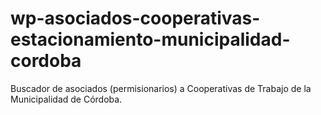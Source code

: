 # wp-asociados-cooperativas-estacionamiento-municipalidad-cordoba
Buscador de asociados (permisionarios) a Cooperativas de Trabajo de la Municipalidad de Córdoba.
